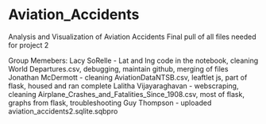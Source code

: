 # Aviation_Accidents
Analysis and Visualization of Aviation Accidents
Final pull of all files needed for project 2 

Group Memebers:
Lacy SoRelle - Lat and lng code in the notebook, cleaning World Departures.csv, debugging, maintain github, merging of files
Jonathan McDermott - cleaning AviationDataNTSB.csv, leaftlet js, part of flask, housed and ran complete
Lalitha Vijayaraghavan - webscraping, cleaning Airplane_Crashes_and_Fatalities_Since_1908.csv, most of flask, graphs from flask, troubleshooting
Guy Thompson - uploaded aviation_accidents2.sqlite.sqbpro

